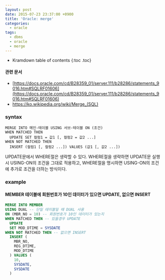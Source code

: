 ```yaml
---
layout: post
date: 2015-07-23 23:37:00 +0900
title: 'Oracle: merge'
categories:
  - oracle
tags:
  - dbms
  - oracle
  - merge
---
```


* Kramdown table of contents
{:toc .toc}

#### 관련 문서

- [https://docs.oracle.com/cd/B28359_01/server.111/b28286/statements_9016.htm#SQLRF01606](https://docs.oracle.com/cd/B28359_01/server.111/b28286/statements_9016.htm#SQLRF01606)
- https://ko.wikipedia.org/wiki/Merge_(SQL)

### syntax

```
MERGE INTO 메인-테이블 USING 서브-테이블 ON (조건)
WHEN MATCHED THEN
  UPDATE SET 컬럼1 = 값1 [, 컬럼2 = 값2 ...]
WHEN NOT MATCHED THEN
  INSERT (컬럼1 [, 컬럼2 ...]) VALUES (값1 [, 값2 ...])
```

UPDATE문에서 WHERE절은 생략할 수 있다. WHERE절을 생략하면 UPDATE문 실행 시 USING-ON의 조건을 그대로 적용하고, WHERE절을 명시하면 USING-ON의 조건에 추가로 조건을 더하는 방식이다.

### example

#### MEMBER 테이블에 회원번호가 10인 데이터가 있으면 UPDATE, 없으면 INSERT

```sql
MERGE INTO MEMBER
USING DUAL -- 단일 테이블일 때 DUAL 사용
ON (MBR_NO = 10) -- 회원번호가 10인 데이터가 있는지
WHEN MATCHED THEN -- 있을경우 UPDATE
  UPDATE
  SET MOD_DTIME = SYSDATE
WHEN NOT MATCHED THEN -- 없으면 INSERT
  INSERT (
    MBR_NO,
    REG_DTIME,
    MOD_DTIME
  ) VALUES (
    10,
    SYSDATE,
    SYSDATE
  )
```
